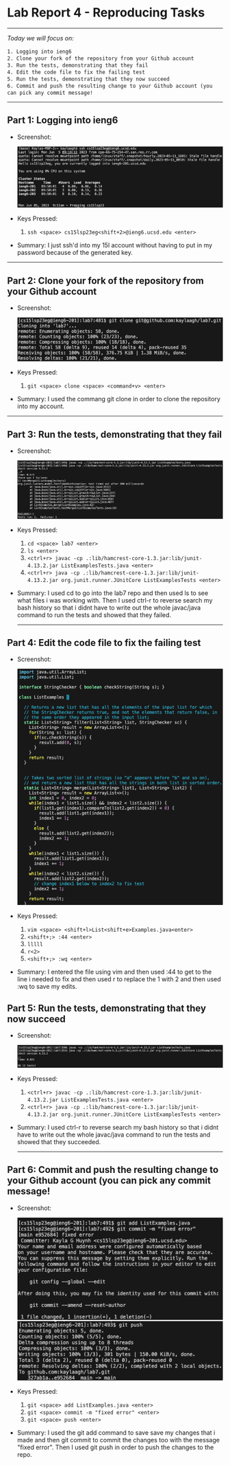 # Lab Report 4 - Reproducing Tasks 
---
*Today we will focus on:*
```
1. Logging into ieng6
2. Clone your fork of the repository from your Github account
3. Run the tests, demonstrating that they fail
4. Edit the code file to fix the failing test
5. Run the tests, demonstrating that they now succeed
6. Commit and push the resulting change to your Github account (you can pick any commit message!
``` 
---

## **Part 1: Logging into ieng6**

- Screenshot:


  ![Image](sshieng6.png)


- Keys Pressed: 
  1. `ssh <space> cs15lsp23eg<shift+2>@ieng6.ucsd.edu <enter>`


- Summary: I just ssh'd into my 15l account without having to put in my password because of the generated key. 


---

## **Part 2: Clone your fork of the repository from your Github account**

- Screenshot:
  
  ![Image](clone1.png)

- Keys Pressed: 
  
  1. `git <space> clone <space> <command+v> <enter>`

- Summary: I used the commang git clone in order to clone the repository into my account. 
  
---

## **Part 3: Run the tests, demonstrating that they fail**

- Screenshot:
  
  ![Image](failures.png)

- Keys Pressed: 
  
  1. `cd <space> lab7 <enter>`
  2. `ls <enter>`
  3. `<ctrl+r> javac -cp .:lib/hamcrest-core-1.3.jar:lib/junit-4.13.2.jar ListExamplesTests.java <enter>`
  4. `<ctrl+r> java -cp .:lib/hamcrest-core-1.3.jar:lib/junit-4.13.2.jar org.junit.runner.JUnitCore ListExamplesTests <enter>`
  

- Summary: I used cd to go into the lab7 repo and then used ls to see what files i was working with. Then I used ctrl-r to reverse search my bash history so that i didnt have to write out the whole javac/java command to run the tests and showed that they failed. 
  
  ---

## **Part 4: Edit the code file to fix the failing test**
  
- Screenshot:
  
  ![Image](fixedcode.png)

- Keys Pressed: 
  
  1. `vim <space> <shift+l>List<shift+e>Examples.java<enter>`
  2. `<shift+;> :44 <enter>`
  3. `lllll`
  4. `r<2>`
  5. `<shift+;> :wq <enter>`
  

- Summary: I entered the file using vim and then used :44 to get to the line i needed to fix and then used r to replace the 1 with 2 and then used :wq to save my edits. 
  
## **Part 5: Run the tests, demonstrating that they now succeed**

- Screenshot:
  
  ![Image](success.png)

- Keys Pressed: 
 
  1. `<ctrl+r> javac -cp .:lib/hamcrest-core-1.3.jar:lib/junit-4.13.2.jar ListExamplesTests.java <enter>`
  2. `<ctrl+r> java -cp .:lib/hamcrest-core-1.3.jar:lib/junit-4.13.2.jar org.junit.runner.JUnitCore ListExamplesTests <enter>`
  

- Summary: I used ctrl-r to reverse search my bash history so that i didnt have to write out the whole javac/java command to run the tests and showed that they succeeded.
  
  ---
  
## **Part 6: Commit and push the resulting change to your Github account (you can pick any commit message!**

- Screenshot:
  
  ![Image](commit.png)
  ![Image](finalpush.png)

- Keys Pressed: 
 
  1. `git <space> add ListExamples.java <enter>`
  2. `git <space> commit -m "fixed error" <enter>`
  3. `git <space> push <enter>`
  

- Summary: I used the git add command to save save my changes that i made and then git commit to commit the changes too with the message "fixed error". Then I used git push in order to push the changes to the repo.
